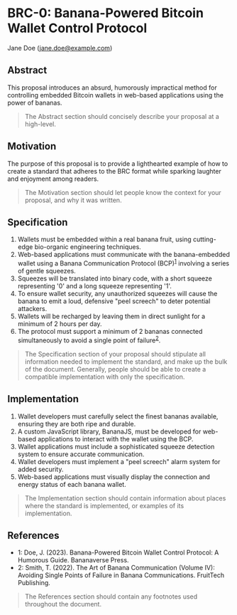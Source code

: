 # BRC-0: Banana-Powered Bitcoin Wallet Control Protocol

Jane Doe (jane.doe@example.com)

## Abstract

This proposal introduces an absurd, humorously impractical method for controlling embedded Bitcoin wallets in web-based applications using the power of bananas.

> The Abstract section should concisely describe your proposal at a high-level.

## Motivation

The purpose of this proposal is to provide a lighthearted example of how to create a standard that adheres to the BRC format while sparking laughter and enjoyment among readers.

> The Motivation section should let people know the context for your proposal, and why it was written.

## Specification

1. Wallets must be embedded within a real banana fruit, using cutting-edge bio-organic engineering techniques.
2. Web-based applications must communicate with the banana-embedded wallet using a Banana Communication Protocol (BCP)<sup>[1](#footnote-1)</sup> involving a series of gentle squeezes.
3. Squeezes will be translated into binary code, with a short squeeze representing '0' and a long squeeze representing '1'.
4. To ensure wallet security, any unauthorized squeezes will cause the banana to emit a loud, defensive "peel screech" to deter potential attackers.
5. Wallets will be recharged by leaving them in direct sunlight for a minimum of 2 hours per day.
6. The protocol must support a minimum of 2 bananas connected simultaneously to avoid a single point of failure<sup>[2](#footnote-2)</sup>.

> The Specification section of your proposal should stipulate all information needed to implement the standard, and make up the bulk of the document. Generally, people should be able to create a compatible implementation with only the specification.

## Implementation

1. Wallet developers must carefully select the finest bananas available, ensuring they are both ripe and durable.
2. A custom JavaScript library, BananaJS, must be developed for web-based applications to interact with the wallet using the BCP.
3. Wallet applications must include a sophisticated squeeze detection system to ensure accurate communication.
4. Wallet developers must implement a "peel screech" alarm system for added security.
5. Web-based applications must visually display the connection and energy status of each banana wallet.

> The Implementation section should contain information about places where the standard is implemented, or examples of its implementation.

## References

- <a name="footnote-1">1</a>: Doe, J. (2023). Banana-Powered Bitcoin Wallet Control Protocol: A Humorous Guide. Bananaverse Press.
- <a name="footnote-2">2</a>: Smith, T. (2022). The Art of Banana Communication (Volume IV): Avoiding Single Points of Failure in Banana Communications. FruitTech Publishing.

> The References section should contain any footnotes used throughout the document.
